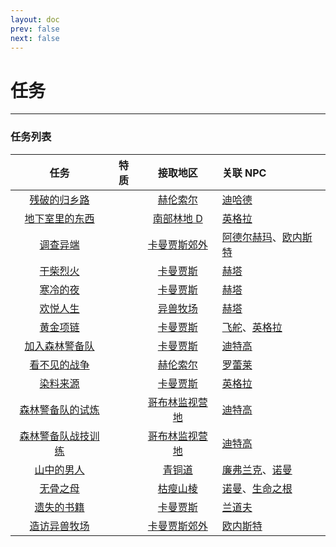 ```yaml
---
layout: doc
prev: false
next: false
---
```


# 任务

---

### 任务列表

| 任务 | 特质 | 接取地区 | 关联 NPC |
| :-: | :-: | :-: | :-- |
| [残破的归乡路](save_poor_daughter/) |  | [赫伦索尔](#/) | [迪哈德](#/) |
| [地下室里的东西](basement_things/) | <Badge type="danger" text="隐藏" /> | [南部林地 D](#/) | [英格拉](#/) |
| [调查异端](investigate_cult/) |  | [卡曼贾斯郊外](#/) | [阿德尔赫玛](#/)、[欧内斯特](#/) |
| [干柴烈火](find_guy/) |  | [卡曼贾斯](#/) | [赫塔](#/) |
| [寒冷的夜](cold_night/) |  | [卡曼贾斯](#/) | [赫塔](#/) |
| [欢悦人生](happy_life/) | <Badge type="danger" text="隐藏" /> | [异兽牧场](#/) | [赫塔](#/) |
| [黄金项链](gold_necklace/) |  | [卡曼贾斯](#/) | [飞舵](#/)、[英格拉](#/) |
| [加入森林警备队](forest_squad_join/) |  | [卡曼贾斯](#/) | [迪特高](#/) |
| [看不见的战争](exchange_prisoner/) | <Badge type="warning" text="可重复" /> | [赫伦索尔](#/) | [罗蕾莱](#/) |
| [染料来源](collect_purple_flower/) | <Badge type="warning" text="可重复" /> | [卡曼贾斯](#/) | [英格拉](#/) |
| [森林警备队的试炼](forest_squad_final_training/) |  | [哥布林监视营地](#/) | [迪特高](#/) |
| [森林警备队战技训练](forest_squad_training/) |  | [哥布林监视营地](#/) | [迪特高](#/) |
| [山中的男人](investigate_fat/) |  | [青铜道](#/) | [廉弗兰克](#/)、[诺曼](#/) |
| [无骨之母](feed_boneless/) | <Badge type="danger" text="隐藏" /> | [枯瘦山棱](#/) | [诺曼](#/)、[生命之根](#/) |
| [遗失的书籍](lost_book/) |  | [卡曼贾斯](#/) | [兰道夫](#/) |
| [造访异兽牧场](visit_ranch/) | <Badge type="danger" text="隐藏" /> | [卡曼贾斯郊外](#/) | [欧内斯特](#/) |
